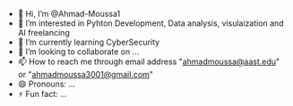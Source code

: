 - 👋 Hi, I’m @Ahmad-Moussa1
- 👀 I’m interested in Pyhton Development, Data analysis, visulaization and AI freelancing
- 🌱 I’m currently learning CyberSecurity
- 💞️ I’m looking to collaborate on ...
- 📫 How to reach me through email address "ahmadmoussa@aast.edu" or "ahmadmoussa3001@gmail.com"
- 😄 Pronouns: ...
- ⚡ Fun fact: ...

<!---
Ahmad-Moussa1/Ahmad-Moussa1 is a ✨ special ✨ repository because its `README.md` (this file) appears on your GitHub profile.
You can click the Preview link to take a look at your changes.
--->
